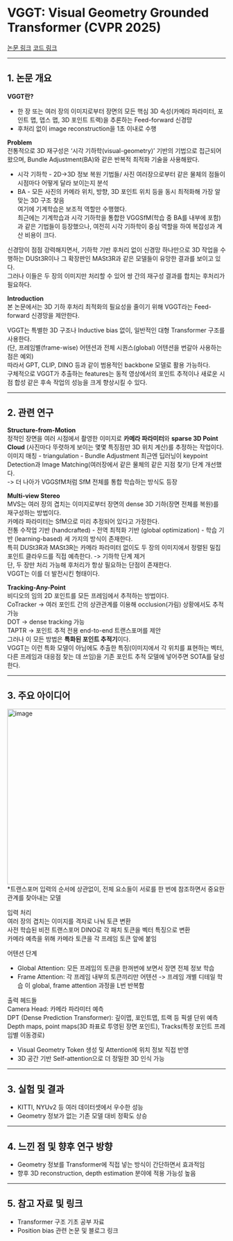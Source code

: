 # VGGT: Visual Geometry Grounded Transformer (CVPR 2025)

[논문 링크](https://arxiv.org/abs/2503.11651) 
[코드 링크](https://github.com/facebookresearch/vggt)

---

## 1. 논문 개요

**VGGT란?**
- 한 장 또는 여러 장의 이미지로부터 장면의 모든 핵심 3D 속성(카메라 파라미터, 포인트 맵, 뎁스 맵,
  3D 포인트 트랙)을 추론하는 Feed-forward 신경망
- 후처리 없이 image reconstruction을 1초 이내로 수행

**Problem**  
전통적으로 3D 재구성은 ‘시각 기하학(visual-geometry)’ 기반의 기법으로 접근되어 왔으며, Bundle Adjustment(BA)와 같은 반복적 최적화 기술을 사용해왔다.  
* 시각 기하학 - 2D->3D 정보 복원 기법들/ 사진 여러장으로부터 같은 물체의 점들이 시점마다 어떻게 달라 보이는지 분석
* BA - 모든 사진의 카메라 위치, 방향, 3D 포인트 위치 등을 동시 최적화해 가장 알맞는 3D 구조 찾음  
여기에 기계학습은 보조적 역할만 수행했다.  
최근에는 기계학습과 시각 기하학을 통합한 VGGSfM(학습 중 BA를 내부에 포함)과 같은 기법들이 등장했으나, 여전히 시각 기하학이 중심 역할을 하여 복잡성과 계산 비용이 크다.  
  
신경망이 점점 강력해지면서, 기하학 기반 후처리 없이 신경망 하나만으로 3D 작업을 수행하는 DUSt3R이나 그 확장판인 MASt3R과 같은 모델들이 유망한 결과를 보이고 있다.  
그러나 이들은 두 장의 이미지만 처리할 수 있어 쌍 간의 재구성 결과를 합치는 후처리가 필요하다.  

**Introduction**  
본 논문에서는 3D 기하 후처리 최적화의 필요성을 줄이기 위해 VGGT라는 Feed-forward 신경망을 제안한다.  

VGGT는 특별한 3D 구조나 Inductive bias 없이, 일반적인 대형 Transformer 구조를 사용한다.  
(단, 프레임별(frame-wise) 어텐션과 전체 시퀀스(global) 어텐션을 번갈아 사용하는 점은 예외)  
따라서 GPT, CLIP, DINO 등과 같이 범용적인 backbone 모델로 활용 가능하다.  
구체적으로 VGGT가 추출하는 features는 동적 영상에서의 포인트 추적이나 새로운 시점 합성 같은 후속 작업의 성능을 크게 향상시킬 수 있다.  


---

## 2. 관련 연구

**Structure-from-Motion**  
정적인 장면을 여러 시점에서 촬영한 이미지로 **카메라 파라미터**와 **sparse 3D Point Cloud** (사진마다 뚜렷하게 보이는 몇몇 특징점만 3D 위치 계산)를 추정하는 작업이다.  
이미지 매칭 - triangulation - Bundle Adjustment
최근엔 딥러닝이 keypoint Detection과 Image Matching(여러장에서 같은 물체의 같은 지점 찾기) 단계 개선했다.  
-> 더 나아가 VGGSfM처럼 SfM 전체를 통합 학습하는 방식도 등장

**Multi-view Stereo**  
MVS는 여러 장의 겹치는 이미지로부터 장면의 dense 3D 기하(장면 전체를 복원)를 재구성하는 방법이다.  
카메라 파라미터는 SfM으로 미리 추정되어 있다고 가정한다.  
전통 수작업 기반 (handcrafted) - 전역 최적화 기반 (global optimization) - 학습 기반 (learning-based) 세 가지의 방식이 존재한다.  
특히 DUSt3R과 MASt3R는 카메라 파라미터 없이도 두 장의 이미지에서 정렬된 밀집 포인트 클라우드를 직접 예측한다. -> 기하학 단계 제거  
단, 두 장만 처리 가능해 후처리가 항상 필요하는 단점이 존재한다.  
VGGT는 이를 더 발전시킨 형태이다.

**Tracking-Any-Point**   
비디오의 임의 2D 포인트를 모든 프레임에서 추적하는 방법이다.  
CoTracker -> 여러 포인트 간의 상관관계를 이용해 occlusion(가림) 상황에서도 추적 가능  
DOT -> dense tracking 가능  
TAPTR -> 포인트 추적 전용 end-to-end 트랜스포머를 제안  
그러나 이 모든 방법은 **특화된 포인트 추적기**이다.  
VGGT는 이런 특화 모델이 아님에도 추출한 특징(이미지에서 각 위치를 표현하는 벡터, 다른 프레임과 대응점 찾는 데 쓰임)을 기존 포인트 추적 모델에 넣어주면 SOTA를 달성한다.  

---

## 3. 주요 아이디어

<img width="912" height="404" alt="image" src="https://github.com/user-attachments/assets/e81119c8-6a82-49bf-aec5-2c5a37493dd9" />
*트랜스포머  
입력의 순서에 상관없이, 전체 요소들이 서로를 한 번에 참조하면서 중요한 관계를 찾아내는 모델  
  
입력 처리  
여러 장의 겹치는 이미지를 격자로 나눠 토큰 변환  
사전 학습된 비전 트랜스포머 DINO로 각 패치 토큰을 벡터 특징으로 변환  
카메라 예측을 위해 카메라 토큰을 각 프레임 토큰 앞에 붙임  
  
어텐션 단계  
- Global Attention: 모든 프레임의 토큰을 한꺼번에 보면서 장면 전체 정보 학습  
- Frame Attention: 각 프레임 내부의 토큰끼리만 어텐션 -> 프레임 개별 디테일 학습
이 global, frame attention 과정을 L번 반복함
  
출력 헤드들  
Camera Head: 카메라 파라미터 예측  
DPT (Dense Prediction Transformer): 깊이맵, 포인트맵, 트랙 등 픽셀 단위 예측  
Depth maps, point maps(3D 좌표로 투영된 장면 포인트), Tracks(특정 포인트 프레임별 이동경로)  



- Visual Geometry Token 생성 및 Attention에 위치 정보 직접 반영
- 3D 공간 기반 Self-attention으로 더 정밀한 3D 인식 가능

---

## 3. 실험 및 결과

- KITTI, NYUv2 등 여러 데이터셋에서 우수한 성능
- Geometry 정보가 없는 기존 모델 대비 정확도 상승

---

## 4. 느낀 점 및 향후 연구 방향

- Geometry 정보를 Transformer에 직접 넣는 방식이 간단하면서 효과적임
- 향후 3D reconstruction, depth estimation 분야에 적용 가능성 높음

---

## 5. 참고 자료 및 링크

- Transformer 구조 기초 공부 자료  
- Position bias 관련 논문 및 블로그 링크

